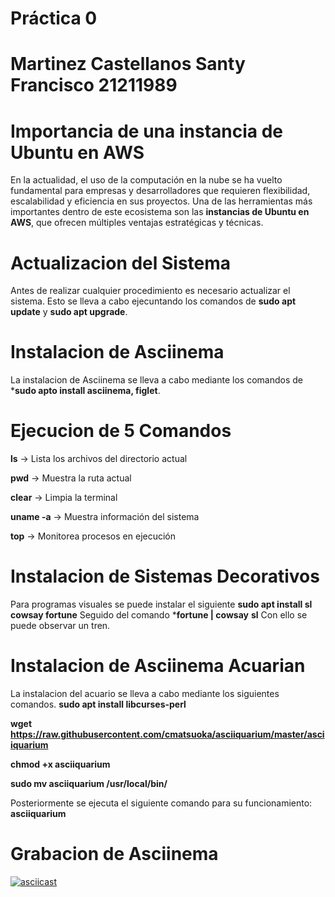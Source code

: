 # Práctica 0
# Martinez Castellanos Santy Francisco 21211989
# Importancia de una instancia de Ubuntu en AWS

En la actualidad, el uso de la computación en la nube se ha vuelto fundamental para empresas y desarrolladores que requieren flexibilidad, escalabilidad y eficiencia en sus proyectos. Una de las herramientas más importantes dentro de este ecosistema son las **instancias de Ubuntu en AWS**, que ofrecen múltiples ventajas estratégicas y técnicas.

# Actualizacion del Sistema 
Antes de realizar cualquier procedimiento es necesario actualizar el sistema.
Esto se lleva a cabo ejecuntando los comandos de **sudo apt update** y **sudo apt upgrade**.

# Instalacion de Asciinema
La instalacion de Asciinema se lleva a cabo mediante los comandos de ***sudo apto install asciinema, figlet**.

# Ejecucion de 5 Comandos
**ls** → Lista los archivos del directorio actual

**pwd** → Muestra la ruta actual

**clear** → Limpia la terminal

**uname -a** → Muestra información del sistema

**top** → Monitorea procesos en ejecución

# Instalacion de Sistemas Decorativos
Para programas visuales se puede instalar el siguiente 
**sudo apt install sl cowsay fortune**
Seguido del comando ***fortune | cowsay** 
**sl**
Con ello se puede observar un tren.

# Instalacion de Asciinema Acuarian 
La instalacion del acuario se lleva a cabo mediante los siguientes comandos. 
**sudo apt install libcurses-perl**

**wget https://raw.githubusercontent.com/cmatsuoka/asciiquarium/master/asciiquarium**

**chmod +x asciiquarium**

**sudo mv asciiquarium /usr/local/bin/**

Posteriormente se ejecuta el siguiente comando para su funcionamiento:
**asciiquarium**

# Grabacion de Asciinema 
[![asciicast](https://asciinema.org/a/737886.svg)](https://asciinema.org/a/737886)
